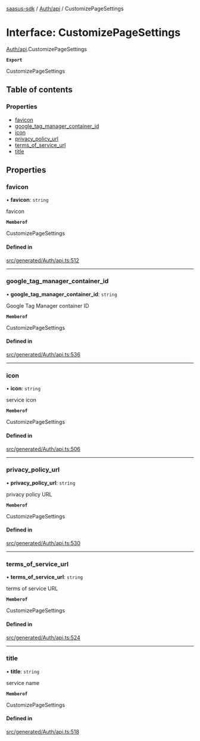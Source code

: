 [saasus-sdk](../README.md) / [Auth/api](../modules/Auth_api.md) / CustomizePageSettings

# Interface: CustomizePageSettings

[Auth/api](../modules/Auth_api.md).CustomizePageSettings

**`Export`**

CustomizePageSettings

## Table of contents

### Properties

- [favicon](Auth_api.CustomizePageSettings.md#favicon)
- [google\_tag\_manager\_container\_id](Auth_api.CustomizePageSettings.md#google_tag_manager_container_id)
- [icon](Auth_api.CustomizePageSettings.md#icon)
- [privacy\_policy\_url](Auth_api.CustomizePageSettings.md#privacy_policy_url)
- [terms\_of\_service\_url](Auth_api.CustomizePageSettings.md#terms_of_service_url)
- [title](Auth_api.CustomizePageSettings.md#title)

## Properties

### favicon

• **favicon**: `string`

favicon

**`Memberof`**

CustomizePageSettings

#### Defined in

[src/generated/Auth/api.ts:512](https://github.com/saasus-platform/saasus-sdk-javascript/blob/09ef427/src/generated/Auth/api.ts#L512)

___

### google\_tag\_manager\_container\_id

• **google\_tag\_manager\_container\_id**: `string`

Google Tag Manager container ID

**`Memberof`**

CustomizePageSettings

#### Defined in

[src/generated/Auth/api.ts:536](https://github.com/saasus-platform/saasus-sdk-javascript/blob/09ef427/src/generated/Auth/api.ts#L536)

___

### icon

• **icon**: `string`

service icon

**`Memberof`**

CustomizePageSettings

#### Defined in

[src/generated/Auth/api.ts:506](https://github.com/saasus-platform/saasus-sdk-javascript/blob/09ef427/src/generated/Auth/api.ts#L506)

___

### privacy\_policy\_url

• **privacy\_policy\_url**: `string`

privacy policy URL

**`Memberof`**

CustomizePageSettings

#### Defined in

[src/generated/Auth/api.ts:530](https://github.com/saasus-platform/saasus-sdk-javascript/blob/09ef427/src/generated/Auth/api.ts#L530)

___

### terms\_of\_service\_url

• **terms\_of\_service\_url**: `string`

terms of service URL

**`Memberof`**

CustomizePageSettings

#### Defined in

[src/generated/Auth/api.ts:524](https://github.com/saasus-platform/saasus-sdk-javascript/blob/09ef427/src/generated/Auth/api.ts#L524)

___

### title

• **title**: `string`

service name

**`Memberof`**

CustomizePageSettings

#### Defined in

[src/generated/Auth/api.ts:518](https://github.com/saasus-platform/saasus-sdk-javascript/blob/09ef427/src/generated/Auth/api.ts#L518)

